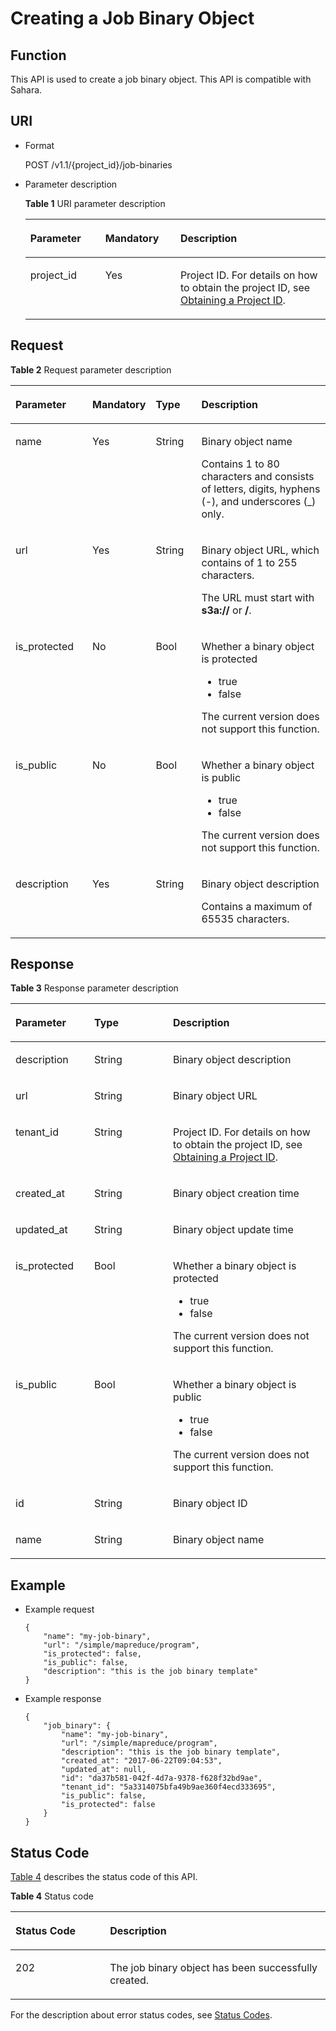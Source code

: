 # Creating a Job Binary Object<a name="EN-US_TOPIC_0172486201"></a>

## Function<a name="section13541137101416"></a>

This API is used to create a job binary object. This API is compatible with Sahara.

## URI<a name="section49980811101439"></a>

-   Format

    POST /v1.1/\{project\_id\}/job-binaries

-   Parameter description

    **Table  1**  URI parameter description

    <a name="table49499141194754"></a>
    <table><thead align="left"><tr id="row33700024194754"><th class="cellrowborder" valign="top" width="25%" id="mcps1.2.4.1.1"><p id="p16571835194812"><a name="p16571835194812"></a><a name="p16571835194812"></a>Parameter</p>
    </th>
    <th class="cellrowborder" valign="top" width="25%" id="mcps1.2.4.1.2"><p id="p141410194812"><a name="p141410194812"></a><a name="p141410194812"></a>Mandatory</p>
    </th>
    <th class="cellrowborder" valign="top" width="50%" id="mcps1.2.4.1.3"><p id="p11454278194812"><a name="p11454278194812"></a><a name="p11454278194812"></a>Description</p>
    </th>
    </tr>
    </thead>
    <tbody><tr id="row6505449415356"><td class="cellrowborder" valign="top" width="25%" headers="mcps1.2.4.1.1 "><p id="p3492262515356"><a name="p3492262515356"></a><a name="p3492262515356"></a>project_id</p>
    </td>
    <td class="cellrowborder" valign="top" width="25%" headers="mcps1.2.4.1.2 "><p id="p1016041415356"><a name="p1016041415356"></a><a name="p1016041415356"></a>Yes</p>
    </td>
    <td class="cellrowborder" valign="top" width="50%" headers="mcps1.2.4.1.3 "><p id="p1768719515356"><a name="p1768719515356"></a><a name="p1768719515356"></a>Project ID. For details on how to obtain the project ID, see <a href="obtaining-a-project-id.md">Obtaining a Project ID</a>.</p>
    </td>
    </tr>
    </tbody>
    </table>


## Request<a name="section7976792193238"></a>

**Table  2**  Request parameter description

<a name="table51257841151049"></a>
<table><thead align="left"><tr id="row8480851151049"><th class="cellrowborder" valign="top" width="25%" id="mcps1.2.5.1.1"><p id="p15860319151049"><a name="p15860319151049"></a><a name="p15860319151049"></a>Parameter</p>
</th>
<th class="cellrowborder" valign="top" width="15%" id="mcps1.2.5.1.2"><p id="p9617423151049"><a name="p9617423151049"></a><a name="p9617423151049"></a>Mandatory</p>
</th>
<th class="cellrowborder" valign="top" width="15%" id="mcps1.2.5.1.3"><p id="p40813771151049"><a name="p40813771151049"></a><a name="p40813771151049"></a>Type</p>
</th>
<th class="cellrowborder" valign="top" width="45%" id="mcps1.2.5.1.4"><p id="p17581180151049"><a name="p17581180151049"></a><a name="p17581180151049"></a>Description</p>
</th>
</tr>
</thead>
<tbody><tr id="row33862023103039"><td class="cellrowborder" valign="top" width="25%" headers="mcps1.2.5.1.1 "><p id="p66764558103051"><a name="p66764558103051"></a><a name="p66764558103051"></a>name</p>
</td>
<td class="cellrowborder" valign="top" width="15%" headers="mcps1.2.5.1.2 "><p id="p39220083103051"><a name="p39220083103051"></a><a name="p39220083103051"></a>Yes</p>
</td>
<td class="cellrowborder" valign="top" width="15%" headers="mcps1.2.5.1.3 "><p id="p22710132103051"><a name="p22710132103051"></a><a name="p22710132103051"></a>String</p>
</td>
<td class="cellrowborder" valign="top" width="45%" headers="mcps1.2.5.1.4 "><p id="p27581435103051"><a name="p27581435103051"></a><a name="p27581435103051"></a>Binary object name</p>
<p id="p3904672811352"><a name="p3904672811352"></a><a name="p3904672811352"></a>Contains 1 to 80 characters and consists of letters, digits, hyphens (-), and underscores (_) only.</p>
</td>
</tr>
<tr id="row4719796510464"><td class="cellrowborder" valign="top" width="25%" headers="mcps1.2.5.1.1 "><p id="p6521450910469"><a name="p6521450910469"></a><a name="p6521450910469"></a>url</p>
</td>
<td class="cellrowborder" valign="top" width="15%" headers="mcps1.2.5.1.2 "><p id="p4788387310469"><a name="p4788387310469"></a><a name="p4788387310469"></a>Yes</p>
</td>
<td class="cellrowborder" valign="top" width="15%" headers="mcps1.2.5.1.3 "><p id="p5338853410469"><a name="p5338853410469"></a><a name="p5338853410469"></a>String</p>
</td>
<td class="cellrowborder" valign="top" width="45%" headers="mcps1.2.5.1.4 "><p id="p2950402010469"><a name="p2950402010469"></a><a name="p2950402010469"></a>Binary object URL, which contains of 1 to 255 characters.</p>
<p id="p4805152516398"><a name="p4805152516398"></a><a name="p4805152516398"></a>The URL must start with <strong id="b1932717215405"><a name="b1932717215405"></a><a name="b1932717215405"></a>s3a://</strong> or <strong id="b1066213397426"><a name="b1066213397426"></a><a name="b1066213397426"></a>/</strong>.</p>
</td>
</tr>
<tr id="row60274821103112"><td class="cellrowborder" valign="top" width="25%" headers="mcps1.2.5.1.1 "><p id="p16682465103121"><a name="p16682465103121"></a><a name="p16682465103121"></a>is_protected</p>
</td>
<td class="cellrowborder" valign="top" width="15%" headers="mcps1.2.5.1.2 "><p id="p653385121120"><a name="p653385121120"></a><a name="p653385121120"></a>No</p>
</td>
<td class="cellrowborder" valign="top" width="15%" headers="mcps1.2.5.1.3 "><p id="p66208658103121"><a name="p66208658103121"></a><a name="p66208658103121"></a>Bool</p>
</td>
<td class="cellrowborder" valign="top" width="45%" headers="mcps1.2.5.1.4 "><p id="p61301077103121"><a name="p61301077103121"></a><a name="p61301077103121"></a>Whether a binary object is protected</p>
<a name="ul24233663152954"></a><a name="ul24233663152954"></a><ul id="ul24233663152954"><li>true</li><li>false</li></ul>
<p id="p16709791152954"><a name="p16709791152954"></a><a name="p16709791152954"></a>The current version does not support this function.</p>
</td>
</tr>
<tr id="row6726034151222"><td class="cellrowborder" valign="top" width="25%" headers="mcps1.2.5.1.1 "><p id="p20438892151640"><a name="p20438892151640"></a><a name="p20438892151640"></a>is_public</p>
</td>
<td class="cellrowborder" valign="top" width="15%" headers="mcps1.2.5.1.2 "><p id="p378209391120"><a name="p378209391120"></a><a name="p378209391120"></a>No</p>
</td>
<td class="cellrowborder" valign="top" width="15%" headers="mcps1.2.5.1.3 "><p id="p16062920151640"><a name="p16062920151640"></a><a name="p16062920151640"></a>Bool</p>
</td>
<td class="cellrowborder" valign="top" width="45%" headers="mcps1.2.5.1.4 "><p id="p26028163151640"><a name="p26028163151640"></a><a name="p26028163151640"></a>Whether a binary object is public</p>
<a name="ul2283053116435"></a><a name="ul2283053116435"></a><ul id="ul2283053116435"><li>true</li><li>false</li></ul>
<p id="p45929516435"><a name="p45929516435"></a><a name="p45929516435"></a>The current version does not support this function.</p>
</td>
</tr>
<tr id="row1546567016045"><td class="cellrowborder" valign="top" width="25%" headers="mcps1.2.5.1.1 "><p id="p2185314916152"><a name="p2185314916152"></a><a name="p2185314916152"></a>description</p>
</td>
<td class="cellrowborder" valign="top" width="15%" headers="mcps1.2.5.1.2 "><p id="p79012551120"><a name="p79012551120"></a><a name="p79012551120"></a>Yes</p>
</td>
<td class="cellrowborder" valign="top" width="15%" headers="mcps1.2.5.1.3 "><p id="p3397791716152"><a name="p3397791716152"></a><a name="p3397791716152"></a>String</p>
</td>
<td class="cellrowborder" valign="top" width="45%" headers="mcps1.2.5.1.4 "><p id="p74792916152"><a name="p74792916152"></a><a name="p74792916152"></a>Binary object description</p>
<p id="p163088710188"><a name="p163088710188"></a><a name="p163088710188"></a>Contains a maximum of 65535 characters.</p>
</td>
</tr>
</tbody>
</table>

## Response<a name="section38599577193858"></a>

**Table  3**  Response parameter description

<a name="table2520777103924"></a>
<table><thead align="left"><tr id="row18797656103924"><th class="cellrowborder" valign="top" width="25%" id="mcps1.2.4.1.1"><p id="p46215177103924"><a name="p46215177103924"></a><a name="p46215177103924"></a>Parameter</p>
</th>
<th class="cellrowborder" valign="top" width="25%" id="mcps1.2.4.1.2"><p id="p19932140103924"><a name="p19932140103924"></a><a name="p19932140103924"></a>Type</p>
</th>
<th class="cellrowborder" valign="top" width="50%" id="mcps1.2.4.1.3"><p id="p3890671103924"><a name="p3890671103924"></a><a name="p3890671103924"></a>Description</p>
</th>
</tr>
</thead>
<tbody><tr id="row55511969104214"><td class="cellrowborder" valign="top" width="25%" headers="mcps1.2.4.1.1 "><p id="p47996474104221"><a name="p47996474104221"></a><a name="p47996474104221"></a>description</p>
</td>
<td class="cellrowborder" valign="top" width="25%" headers="mcps1.2.4.1.2 "><p id="p30078601104221"><a name="p30078601104221"></a><a name="p30078601104221"></a>String</p>
</td>
<td class="cellrowborder" valign="top" width="50%" headers="mcps1.2.4.1.3 "><p id="p20447634104221"><a name="p20447634104221"></a><a name="p20447634104221"></a>Binary object description</p>
</td>
</tr>
<tr id="row46708914103924"><td class="cellrowborder" valign="top" width="25%" headers="mcps1.2.4.1.1 "><p id="p25325661103924"><a name="p25325661103924"></a><a name="p25325661103924"></a>url</p>
</td>
<td class="cellrowborder" valign="top" width="25%" headers="mcps1.2.4.1.2 "><p id="p118157103924"><a name="p118157103924"></a><a name="p118157103924"></a>String</p>
</td>
<td class="cellrowborder" valign="top" width="50%" headers="mcps1.2.4.1.3 "><p id="p9570786103924"><a name="p9570786103924"></a><a name="p9570786103924"></a>Binary object URL</p>
</td>
</tr>
<tr id="row6386960010401"><td class="cellrowborder" valign="top" width="25%" headers="mcps1.2.4.1.1 "><p id="p605514510401"><a name="p605514510401"></a><a name="p605514510401"></a>tenant_id</p>
</td>
<td class="cellrowborder" valign="top" width="25%" headers="mcps1.2.4.1.2 "><p id="p18350161104059"><a name="p18350161104059"></a><a name="p18350161104059"></a>String</p>
</td>
<td class="cellrowborder" valign="top" width="50%" headers="mcps1.2.4.1.3 "><p id="p657412272348"><a name="p657412272348"></a><a name="p657412272348"></a>Project ID. For details on how to obtain the project ID, see <a href="obtaining-a-project-id.md">Obtaining a Project ID</a>.</p>
</td>
</tr>
<tr id="row25442097104010"><td class="cellrowborder" valign="top" width="25%" headers="mcps1.2.4.1.1 "><p id="p47543995104010"><a name="p47543995104010"></a><a name="p47543995104010"></a>created_at</p>
</td>
<td class="cellrowborder" valign="top" width="25%" headers="mcps1.2.4.1.2 "><p id="p16046984104059"><a name="p16046984104059"></a><a name="p16046984104059"></a>String</p>
</td>
<td class="cellrowborder" valign="top" width="50%" headers="mcps1.2.4.1.3 "><p id="p5606803104010"><a name="p5606803104010"></a><a name="p5606803104010"></a>Binary object creation time</p>
</td>
</tr>
<tr id="row35926613153722"><td class="cellrowborder" valign="top" width="25%" headers="mcps1.2.4.1.1 "><p id="p24374572153722"><a name="p24374572153722"></a><a name="p24374572153722"></a>updated_at</p>
</td>
<td class="cellrowborder" valign="top" width="25%" headers="mcps1.2.4.1.2 "><p id="p1144197153722"><a name="p1144197153722"></a><a name="p1144197153722"></a>String</p>
</td>
<td class="cellrowborder" valign="top" width="50%" headers="mcps1.2.4.1.3 "><p id="p25571161153722"><a name="p25571161153722"></a><a name="p25571161153722"></a>Binary object update time</p>
</td>
</tr>
<tr id="row40943146103924"><td class="cellrowborder" valign="top" width="25%" headers="mcps1.2.4.1.1 "><p id="p28060554103924"><a name="p28060554103924"></a><a name="p28060554103924"></a>is_protected</p>
</td>
<td class="cellrowborder" valign="top" width="25%" headers="mcps1.2.4.1.2 "><p id="p25685468103924"><a name="p25685468103924"></a><a name="p25685468103924"></a>Bool</p>
</td>
<td class="cellrowborder" valign="top" width="50%" headers="mcps1.2.4.1.3 "><p id="p148125103924"><a name="p148125103924"></a><a name="p148125103924"></a>Whether a binary object is protected</p>
<a name="ul230560601655"></a><a name="ul230560601655"></a><ul id="ul230560601655"><li>true</li><li>false</li></ul>
<p id="p306523561655"><a name="p306523561655"></a><a name="p306523561655"></a>The current version does not support this function.</p>
</td>
</tr>
<tr id="row32326809103924"><td class="cellrowborder" valign="top" width="25%" headers="mcps1.2.4.1.1 "><p id="p1225892103924"><a name="p1225892103924"></a><a name="p1225892103924"></a>is_public</p>
</td>
<td class="cellrowborder" valign="top" width="25%" headers="mcps1.2.4.1.2 "><p id="p57126811103924"><a name="p57126811103924"></a><a name="p57126811103924"></a>Bool</p>
</td>
<td class="cellrowborder" valign="top" width="50%" headers="mcps1.2.4.1.3 "><p id="p63869016103924"><a name="p63869016103924"></a><a name="p63869016103924"></a>Whether a binary object is public</p>
<a name="ul393051701659"></a><a name="ul393051701659"></a><ul id="ul393051701659"><li>true</li><li>false</li></ul>
<p id="p650933911659"><a name="p650933911659"></a><a name="p650933911659"></a>The current version does not support this function.</p>
</td>
</tr>
<tr id="row16869530103924"><td class="cellrowborder" valign="top" width="25%" headers="mcps1.2.4.1.1 "><p id="p18189813104253"><a name="p18189813104253"></a><a name="p18189813104253"></a>id</p>
</td>
<td class="cellrowborder" valign="top" width="25%" headers="mcps1.2.4.1.2 "><p id="p56316713104253"><a name="p56316713104253"></a><a name="p56316713104253"></a>String</p>
</td>
<td class="cellrowborder" valign="top" width="50%" headers="mcps1.2.4.1.3 "><p id="p2201971104253"><a name="p2201971104253"></a><a name="p2201971104253"></a>Binary object ID</p>
</td>
</tr>
<tr id="row17526607103924"><td class="cellrowborder" valign="top" width="25%" headers="mcps1.2.4.1.1 "><p id="p45390223104325"><a name="p45390223104325"></a><a name="p45390223104325"></a>name</p>
</td>
<td class="cellrowborder" valign="top" width="25%" headers="mcps1.2.4.1.2 "><p id="p43225188104325"><a name="p43225188104325"></a><a name="p43225188104325"></a>String</p>
</td>
<td class="cellrowborder" valign="top" width="50%" headers="mcps1.2.4.1.3 "><p id="p11579305104325"><a name="p11579305104325"></a><a name="p11579305104325"></a>Binary object name</p>
</td>
</tr>
</tbody>
</table>

## Example<a name="section1210015461189"></a>

-   Example request

    ```
    { 
        "name": "my-job-binary",  
        "url": "/simple/mapreduce/program",  
        "is_protected": false,  
        "is_public": false,  
        "description": "this is the job binary template" 
    }
    ```

-   Example response

    ```
    {
        "job_binary": {
            "name": "my-job-binary",
            "url": "/simple/mapreduce/program",
            "description": "this is the job binary template",
            "created_at": "2017-06-22T09:04:53",
            "updated_at": null,
            "id": "da37b581-042f-4d7a-9378-f628f32bd9ae",
            "tenant_id": "5a3314075bfa49b9ae360f4ecd333695",
            "is_public": false,
            "is_protected": false
        }
    }
    ```


## Status Code<a name="section19688788101519"></a>

[Table 4](#table1584477916050)  describes the status code of this API.

**Table  4**  Status code

<a name="table1584477916050"></a>
<table><thead align="left"><tr id="row1339492016050"><th class="cellrowborder" valign="top" width="30%" id="mcps1.2.3.1.1"><p id="p3411176516050"><a name="p3411176516050"></a><a name="p3411176516050"></a>Status Code</p>
</th>
<th class="cellrowborder" valign="top" width="70%" id="mcps1.2.3.1.2"><p id="p1158961516050"><a name="p1158961516050"></a><a name="p1158961516050"></a>Description</p>
</th>
</tr>
</thead>
<tbody><tr id="row3719767816050"><td class="cellrowborder" valign="top" width="30%" headers="mcps1.2.3.1.1 "><p id="p6022194016050"><a name="p6022194016050"></a><a name="p6022194016050"></a>202</p>
</td>
<td class="cellrowborder" valign="top" width="70%" headers="mcps1.2.3.1.2 "><p id="p4613894216050"><a name="p4613894216050"></a><a name="p4613894216050"></a>The job binary object has been successfully created.</p>
</td>
</tr>
</tbody>
</table>

For the description about error status codes, see  [Status Codes](status-codes.md).

